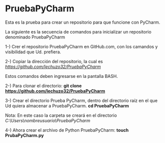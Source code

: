 # PruebaPyCharm
Esta es la prueba para crear un repositorio para que funcione con PyCharm.

La siguiente es la secuencia de comandos para inicializar un repositorio denominado PruebaPyCharm

1-) Crer el repositorio PruebaPyCharm en GitHub.com, con los camandos y visibilidad que Ud. prefiera.

2-) Copiar la dirección del repositorio, la cual es <i>https://github.com/lechuzo32/PruebaPyCharm</i>

Estos comandos deben ingresarse en la pantalla BASH.

2-) Para clonar el directorio:
    <b>git clone https://github.com/lechuzo32/PruebaPyCharm</b>

3-) Crear el directorio Prueba PyCharm, dentro del directorio raíz en el que Ud quiera almacenar a PruebaPyCharm.
    <b>cd PruebaPyCharm</b>

Nota: En este caso la carpeta se creará en el directorio <i>C:\Users\nombreusuario\PruebaPyCharm</i>

4-) Ahora crear el archivo de Python PruebaPyCharm: <b>touch PrubaPyCharm.py</b>

